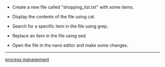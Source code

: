 - Create a new file called "shopping_list.txt" with some items.

- Display the contents of the file using cat.

- Search for a specific item in the file using grep.

- Replace an item in the file using sed.

- Open the file in the nano editor and make some changes.
----------------------------------------------------------------------------
  [process management](https://github.com/ROT101/learn_something/blob/main/linux%20basics/process_managing/1_process_management.md)
